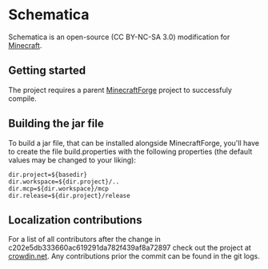 # Schematica

Schematica is an open-source (CC BY-NC-SA 3.0) modification for [Minecraft](http://www.minecraft.net/).

## Getting started

The project requires a parent [MinecraftForge](https://github.com/MinecraftForge/MinecraftForge) project to successfuly compile.

## Building the jar file

To build a jar file, that can be installed alongside MinecraftForge, you'll have to create the file build.properties with the following properties (the default values may be changed to your liking):

```
dir.project=${basedir}
dir.workspace=${dir.project}/..
dir.mcp=${dir.workspace}/mcp
dir.release=${dir.project}/release
```

## Localization contributions

For a list of all contributors after the change in c202e5db333660ac619291da782f439af8a72897 check out the project at [crowdin.net](http://crowdin.net/project/schematica).
Any contributions prior the commit can be found in the git logs.
